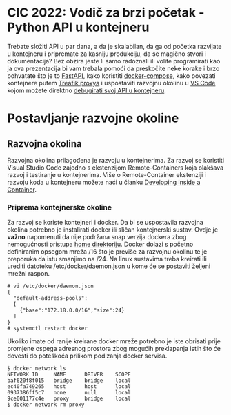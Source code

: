 # CIC 2022: Vodič za brzi početak - Python API u kontejneru

Trebate složiti API u par dana, a da je skalabilan, da ga od početka razvijate u kontejneru i pripremate za kasniju produkciju, da se magično stvori i dokumentacija? Bez obzira jeste li samo radoznali ili volite programirati kao ja ova prezentacija bi vam trebala pomoći da preskočite neke korake i brzo pohvatate što je to [FastAPI](https://fastapi.tiangolo.com/), kako koristiti [docker-compose](https://docs.docker.com/compose/), kako povezati kontejnere putem [Treafik proxya](https://traefik.io/) i uspostaviti razvojnu okolinu u [VS Code](https://code.visualstudio.com/) kojom možete direktno [debugirati svoj API u kontejneru](https://code.visualstudio.com/docs/containers/debug-common).

# Postavljanje razvojne okoline

## Razvojna okolina

Razvojna okolina prilagođena je razvoju u kontejnerima. Za razvoj se koristiti Visual Studio Code zajedno s ekstenzijom Remote-Containers koja olakšava razvoj i testiranje u kontejnerima. Više o Remote-Container ekstenziji i razvoju koda u kontejneru možete naći u članku [Developing inside a Container](https://code.visualstudio.com/docs/remote/containers).

### Priprema kontejnerske okoline

Za razvoj se koriste kontejneri i docker. Da bi se uspostavila razvojna okolina potrebno je instalirati docker ili sličan kontejnerski sustav. Ovdje je **važno** napomenuti da nije podržana snap verzija dockera zbog nemogućnosti pristupa [home direktoriju](https://github.com/microsoft/vscode-remote-release/issues/2817). Docker dolazi s početno definiranim opsegom mreža /16 što je previše za razvojnu okolinu te je preporuka da istu smanjimo na /24. Na linux sustavima treba kreirati ili urediti datoteku /etc/docker/daemon.json u kome će se postaviti željeni mrežni raspon.

```shell
# vi /etc/docker/daemon.json
{
  "default-address-pools":
  [
    {"base":"172.18.0.0/16","size":24}
  ]
}
# systemctl restart docker
```

Ukoliko imate od ranije kreirane docker mreže potrebno je iste obrisati prije promjene ospega adresnog prostora zbog mogućih preklapanja istih što će dovesti do poteškoća prilikom podizanja docker servisa.

```shell
$ docker network ls
NETWORK ID     NAME      DRIVER    SCOPE
baf620f8f015   bridge    bridge    local
ec40fa749265   host      host      local
0937386ff5c7   none      null      local
9ce001177c4e   proxy     bridge    local
$ docker network rm proxy
```
